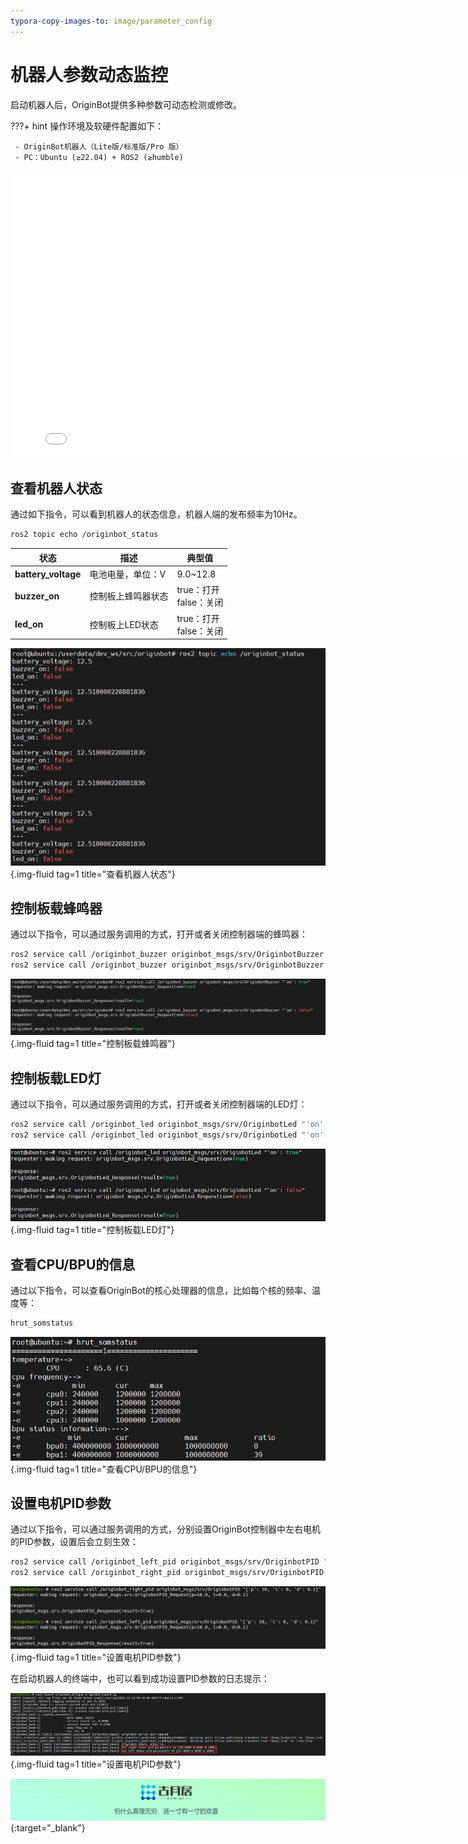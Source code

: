 ```yaml
---
typora-copy-images-to: image/parameter_config
---
```


# **机器人参数动态监控**

启动机器人后，OriginBot提供多种参数可动态检测或修改。



???+ hint
    操作环境及软硬件配置如下：
    

     - OriginBot机器人（Lite版/标准版/Pro 版）
     - PC：Ubuntu (≥22.04) + ROS2 (≥humble)



<iframe
  src="//player.bilibili.com/player.html?aid=516658213&bvid=BV1eg411a7A9&cid=866149913&page=15&autoplay=0"
  scrolling="no"
  border="0"
  width="800px"
  height="460px"
  frameborder="no"
  framespacing="0"
  allowfullscreen="true"
>
</iframe>



## **查看机器人状态**

通过如下指令，可以看到机器人的状态信息，机器人端的发布频率为10Hz。

```bash
ros2 topic echo /originbot_status
```

| 状态                | 描述               | 典型值                      |
| ------------------- | ------------------ | --------------------------- |
| **battery_voltage** | 电池电量，单位：V  | 9.0~12.8                    |
| **buzzer_on**       | 控制板上蜂鸣器状态 | true：打开<br />false：关闭 |
| **led_on**          | 控制板上LED状态    | true：打开<br />false：关闭 |

![img](../assets/img/parameter_config/20220811102658.png){.img-fluid tag=1 title="查看机器人状态"}



## **控制板载蜂鸣器**

通过以下指令，可以通过服务调用的方式，打开或者关闭控制器端的蜂鸣器：

```bash
ros2 service call /originbot_buzzer originbot_msgs/srv/OriginbotBuzzer "'on': true"     ## 打开蜂鸣器
ros2 service call /originbot_buzzer originbot_msgs/srv/OriginbotBuzzer "'on': false"    ## 关闭蜂鸣器
```

![img](../assets/img/parameter_config/20220811103849.png){.img-fluid tag=1 title="控制板载蜂鸣器"}



## **控制板载LED灯**

通过以下指令，可以通过服务调用的方式，打开或者关闭控制器端的LED灯：

```bash
ros2 service call /originbot_led originbot_msgs/srv/OriginbotLed "'on': true"      ## 打开LED
ros2 service call /originbot_led originbot_msgs/srv/OriginbotLed "'on': false"     ## 关闭LED
```

![image-20220822150809883](../assets/img/parameter_config/image-20220822150809883.png){.img-fluid tag=1 title="控制板载LED灯"}



## **查看CPU/BPU的信息**

通过以下指令，可以查看OriginBot的核心处理器的信息，比如每个核的频率、温度等：

```bash
hrut_somstatus
```

![img](../assets/img/parameter_config/20220812222045.png){.img-fluid tag=1 title="查看CPU/BPU的信息"}



## **设置电机PID参数**

通过以下指令，可以通过服务调用的方式，分别设置OriginBot控制器中左右电机的PID参数，设置后会立刻生效：

```bash
ros2 service call /originbot_left_pid originbot_msgs/srv/OriginbotPID "{'p': 10, 'i': 0, 'd': 0.1}"
ros2 service call /originbot_right_pid originbot_msgs/srv/OriginbotPID "{'p': 10, 'i': 0, 'd': 0.1}"
```

![image-20220926123533003](../assets/img/parameter_config/image-20220926123533003.png){.img-fluid tag=1 title="设置电机PID参数"}



在启动机器人的终端中，也可以看到成功设置PID参数的日志提示：

![image-20220926123706712](../assets/img/parameter_config/image-20220926123706712.png){.img-fluid tag=1 title="设置电机PID参数"}



[![图片1](../assets/img/footer.png)](https://www.guyuehome.com/){:target="_blank"}

